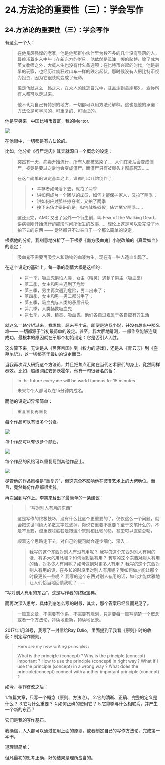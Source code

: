# 24.方法论的重要性（三）：学会写作

## 24.方法论的重要性（三）：学会写作

有这么一个人：

> 在他民风强悍的老家，他是他那群小伙伴里为数不多的几个没有陨落的人，最终活着步入中年；在新东方的岁月，他依然是孤注一掷的赌博，除了成为英文教师之外，大概人生也没有什么备选项；在比特币兴起的时代，他是最早的玩家，也经历过疯狂过山车一样的跌宕起伏，那时候没有人把比特币视为投资，因为它很快就变成了玩命。
>
> 但是他就这么一路走来，在众人的惊恐目光中，径直走到悬崖那头，宣称所有人都可以走过来。
>
> 他不认为自己有特别的地方，一切都可以用方法论解释。这也是他的承诺：方法论是可学习的、可重复的、可验证的。

他是李笑来，中国比特币首富，我的Mentor.

![](.gitbook/assets/1376446_10151896407174192_73808266_n.jpg)

在他眼中，一切都是有方法论的。

比如，他分析《行尸走肉》其实就源自一个概念的设定：

> 突然有一天，病毒开始流行，所有人都被感染了......人们在死后会变成僵尸，被竟是要过之后也会变成僵尸，而僵尸只有被爆头才彻底死去......
>
> 在这个简单的设定基本之上，谁都可以开始创作了。
>
> > * 幸存者如何活下去，就拍了两季
> > * 讲如何成为一个团队的成员，如何才能保护家人，又拍了两季；
> > * 讲如何应对那些掠夺者，又拍了两季
> > * 接下来估计要讲的是，如何战胜奴役，估计至少两季……
>
> 这还没完，AMC 又出了另外一个衍生剧，叫 Fear of the Walking Dead，讲病毒刚开始流行的那段时间所发生的故事…… 理论上这是可以没完没了地拍下去的东西 —— 竟然都只不过来自于一个那么简单的设定。

根据他的分析，我刻意地分析了一下根据《南方吸血鬼》小说改编的《真爱如血》的设定：

> 吸血鬼不需要再吸食人和动物的血液为生，现在有一种人造血出现了。

在这个设定的基础上，每一季的剧情大概是这样的：

> * 第一季，吸血鬼惧怕人类，女主（精灵）遇到了男主（吸血鬼）
> * 第二季，女主和男主遇到了危险
> * 第三季，男主再次遇到危险，男二出来了；
> * 第四季，女主和男一男二都分手了；
> * 第五季，吸血鬼与人类的矛盾升级
> * 第六季，人类拯救吸血鬼
> * 第七季，人类、精灵、吸血鬼，他们各自过着属于各自应有的生活

就这么一路分析过来，我发现，原来写小说，即便是连载小说，并没有想象中那么难—— 一切都源于当初最简单的设定。甚至，我大胆地猜测，一部作品能够连载成功，最根本的原因就在于那个初始设定：它是否引人入胜。

这么算下来，无论是从《黑客帝国》到《权力的游戏》，还是从《青云志》到《盗墓笔记》，这一切都基于最初的设定而已。

当我再次深入研究这个方法论，并且把焦点汇聚在当代艺术家们的身上，竟然同样奏效。比如，超级网红安迪沃霍尔，他有一句很著名的话：

> In the future everyone will be world famous for 15 minutes.
>
> 未来每个人都可以在15分钟内成名。

而他的设定却异常简单：

> 重复重复再重复

每个作品可以有很多个分身。

![](.gitbook/assets/5fd9ab6423e2791aa2f0de9a4c3080ea.jpg)

每个作品可以有很多个颜色。

![](.gitbook/assets/bc33f38423e756ced5a1ea69204fa1ef.jpg)

每个作品的风格可以重复用到其他作品上。

![](.gitbook/assets/14cdd4bc2ddd2792b8d77863349cd7ee.jpg)

尽管他的作品风格是“重复的”，但这完全不影响他在波普艺术上的大佬地位。而且，竟然每份作品都很卖钱。

再次回到写作上。李笑来给出了最简单的一条建议：

> > “写对别人有用的东西”
>
> 这是写作的终极技巧，没有什么比这个更重要的了。仅仅这么一个问题，就会把这世间绝大多数文字过滤掉，你说它重要不重要？至于文笔什么的，不是不重要，但重要程度若是跟这个原则相比较的话，甚至可以直接忽略。
>
> 顺着这个思路走下去，对自己的提问就会逐步细化、深入：
>
> > 我写的这个东西对别人有没有用呢？ 我写的这个东西对别人有用的话，有多大的用处呢？如何做到最有用？ 我写的这个东西对别人有用的话，对多少人有用呢？如何做到对更多人有用？ 我写的这个东西对别人有用的话，在多长的时段里对别人有用呢？我如何做才能让那个时段更长一些呢？ 我写的这个东西对别人有用的话，如何才能优雅地让人们恰当地回馈我呢？ ……

“写对别人有用的东西”，这是写作者的终极宝典。

而再次深入思考，具体到底怎么写的时候，其实，那个答案已经显而易见了。

> 一篇篇文章，不需要有体系，不需要有规划，只需要每一篇写清楚一个概念或者一个方法论，持续地更新，持续地记录。

2017年1月31号，我写了一封信给Ray Dalio，里面提到了我看《原则》时的收获：制定写作原则。

> Here are my new writing principles:
>
> What is the principle \(concept\) ? Why is the principle \(concept\) important ? How to use the principle \(concept\) in right way ? What if I use the principle \(concept\) in a wrong way ? What does the principle\(concept\) connect with another important principle \(concept\) ?

如今，稍作修改之后：

1.每篇文章，只写一个概念（原则、方法论）。 2.它的清晰、正确、完整的定义是什么？ 3.它为什么重要？ 4.如何正确的使用它？ 5.它能够与什么相联系，并产生一个新的东西？

它们是我的写作基石。

我确信，人人都可以通过使用上面的原则，或者制定自己的写作方法论，完成第一本书。

道理很简单：

但凡最初的思考正确，好的结果是理所应当的。

